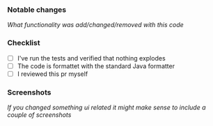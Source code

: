 ### Notable changes

_What functionality was add/changed/removed with this code_

### Checklist

- [ ] I've run the tests and verified that nothing explodes
- [ ] The code is formattet with the standard Java formatter
- [ ] I reviewed this pr myself

### Screenshots

_If you changed something ui related it might make sense to include a couple of screenshots_

